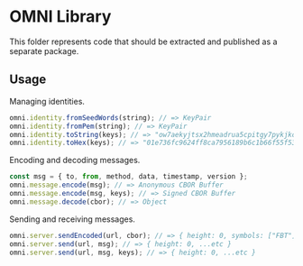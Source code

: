 # OMNI Library

This folder represents code that should be extracted and published as a separate package.

## Usage

Managing identities.

```ts
omni.identity.fromSeedWords(string); // => KeyPair
omni.identity.fromPem(string); // => KeyPair
omni.identity.toString(keys); // => "ow7aekyjtsx2hmeadrua5cpitgy7pykjkok3gyth3ggsio4zwa"
omni.identity.toHex(keys); // => "01e736fc9624ff8ca7956189b6c1b66f55f533ed362ca48c884cd20065";
```

Encoding and decoding messages.

```ts
const msg = { to, from, method, data, timestamp, version };
omni.message.encode(msg); // => Anonymous CBOR Buffer
omni.message.encode(msg, keys); // => Signed CBOR Buffer
omni.message.decode(cbor); // => Object
```

Sending and receiving messages.

```ts
omni.server.sendEncoded(url, cbor); // => { height: 0, symbols: ["FBT"], hash: Buffer }
omni.server.send(url, msg); // => { height: 0, ...etc }
omni.server.send(url, msg, keys); // => { height: 0, ...etc }
```
